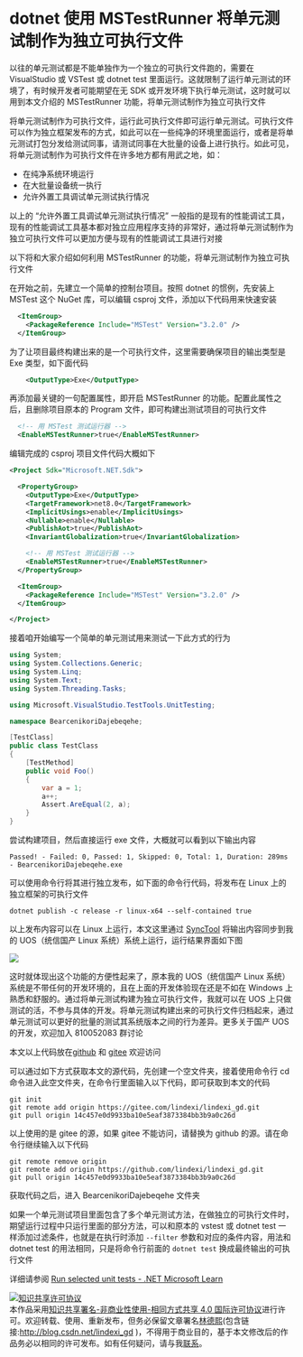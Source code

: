 
# dotnet 使用 MSTestRunner 将单元测试制作为独立可执行文件

以往的单元测试都是不能单独作为一个独立的可执行文件跑的，需要在 VisualStudio 或 VSTest 或 dotnet test 里面运行。这就限制了运行单元测试的环境了，有时候开发者可能期望在无 SDK 或开发环境下执行单元测试，这时就可以用到本文介绍的 MSTestRunner 功能，将单元测试制作为独立可执行文件

<!--more-->


<!-- CreateTime:2024/1/27 9:59:41 -->

<!-- 发布 -->
<!-- 博客 -->

将单元测试制作为可执行文件，运行此可执行文件即可运行单元测试。可执行文件可以作为独立框架发布的方式，如此可以在一些纯净的环境里面运行，或者是将单元测试打包分发给测试同事，请测试同事在大批量的设备上进行执行。如此可见，将单元测试制作为可执行文件在许多地方都有用武之地，如：

- 在纯净系统环境运行
- 在大批量设备统一执行
- 允许外置工具调试单元测试执行情况

以上的 “允许外置工具调试单元测试执行情况” 一般指的是现有的性能调试工具，现有的性能调试工具基本都对独立应用程序支持的非常好，通过将单元测试制作为独立可执行文件可以更加方便与现有的性能调试工具进行对接

以下将和大家介绍如何利用 MSTestRunner 的功能，将单元测试制作为独立可执行文件

在开始之前，先建立一个简单的控制台项目。按照 dotnet 的惯例，先安装上 MSTest 这个 NuGet 库，可以编辑 csproj 文件，添加以下代码用来快速安装

```xml
  <ItemGroup>
    <PackageReference Include="MSTest" Version="3.2.0" />
  </ItemGroup>
```

为了让项目最终构建出来的是一个可执行文件，这里需要确保项目的输出类型是 Exe 类型，如下面代码

```xml
    <OutputType>Exe</OutputType>
```

再添加最关键的一句配置属性，即开启 MSTestRunner 的功能。配置此属性之后，且删除项目原本的 Program 文件，即可构建出测试项目的可执行文件

```xml
  <!-- 用 MSTest 测试运行器 -->
  <EnableMSTestRunner>true</EnableMSTestRunner>
```

编辑完成的 csproj 项目文件代码大概如下

```xml
<Project Sdk="Microsoft.NET.Sdk">

  <PropertyGroup>
    <OutputType>Exe</OutputType>
    <TargetFramework>net8.0</TargetFramework>
    <ImplicitUsings>enable</ImplicitUsings>
    <Nullable>enable</Nullable>
    <PublishAot>true</PublishAot>
    <InvariantGlobalization>true</InvariantGlobalization>

    <!-- 用 MSTest 测试运行器 -->
    <EnableMSTestRunner>true</EnableMSTestRunner>
  </PropertyGroup>

  <ItemGroup>
    <PackageReference Include="MSTest" Version="3.2.0" />
  </ItemGroup>

</Project>
```

接着咱开始编写一个简单的单元测试用来测试一下此方式的行为

```csharp
using System;
using System.Collections.Generic;
using System.Linq;
using System.Text;
using System.Threading.Tasks;

using Microsoft.VisualStudio.TestTools.UnitTesting;

namespace BearcenikoriDajebeqehe;

[TestClass]
public class TestClass
{
    [TestMethod]
    public void Foo()
    {
        var a = 1;
        a++;
        Assert.AreEqual(2, a);
    }
}
```

尝试构建项目，然后直接运行 exe 文件，大概就可以看到以下输出内容

```
Passed! - Failed: 0, Passed: 1, Skipped: 0, Total: 1, Duration: 289ms - BearcenikoriDajebeqehe.exe
```

可以使用命令行将其进行独立发布，如下面的命令行代码，将发布在 Linux 上的独立框架的可执行文件

```
dotnet publish -c release -r linux-x64 --self-contained true
```

以上发布内容可以在 Linux 上运行，本文这里通过 [SyncTool](https://github.com/dotnet-campus/dotnetcampus.DotNETBuildSDK/tree/master/SyncTool) 将输出内容同步到我的 UOS（统信国产 Linux 系统）系统上运行，运行结果界面如下图

<!-- ![](image/dotnet 使用 MSTestRunner 将单元测试制作为独立可执行文件/dotnet 使用 MSTestRunner 将单元测试制作为独立可执行文件0.png) -->
![](http://cdn.lindexi.site/lindexi%2F20241271024387587.jpg)

这时就体现出这个功能的方便性起来了，原本我的 UOS（统信国产 Linux 系统）系统是不带任何的开发环境的，且在上面的开发体验现在还是不如在 Windows 上熟悉和舒服的。通过将单元测试构建为独立可执行文件，我就可以在 UOS 上只做测试的活，不参与具体的开发。将单元测试构建出来的可执行文件归档起来，通过单元测试可以更好的批量的测试其系统版本之间的行为差异。更多关于国产 UOS 的开发，欢迎加入 810052083 群讨论

本文以上代码放在[github](https://github.com/lindexi/lindexi_gd/tree/14c457e0d9933ba10e5eaf3873384bb3b9a0c26d/BearcenikoriDajebeqehe) 和 [gitee](https://gitee.com/lindexi/lindexi_gd/tree/14c457e0d9933ba10e5eaf3873384bb3b9a0c26d/BearcenikoriDajebeqehe) 欢迎访问

可以通过如下方式获取本文的源代码，先创建一个空文件夹，接着使用命令行 cd 命令进入此空文件夹，在命令行里面输入以下代码，即可获取到本文的代码

```
git init
git remote add origin https://gitee.com/lindexi/lindexi_gd.git
git pull origin 14c457e0d9933ba10e5eaf3873384bb3b9a0c26d
```

以上使用的是 gitee 的源，如果 gitee 不能访问，请替换为 github 的源。请在命令行继续输入以下代码

```
git remote remove origin
git remote add origin https://github.com/lindexi/lindexi_gd.git
git pull origin 14c457e0d9933ba10e5eaf3873384bb3b9a0c26d
```

获取代码之后，进入 BearcenikoriDajebeqehe 文件夹

如果一个单元测试项目里面包含了多个单元测试方法，在做独立的可执行文件时，期望运行过程中只运行里面的部分方法，可以和原本的 vstest 或 dotnet test 一样添加过滤条件，也就是在执行时添加 `--filter` 参数和对应的条件内容，用法和 dotnet test 的用法相同，只是将命令行前面的 `dotnet test` 换成最终输出的可执行文件

详细请参阅 [Run selected unit tests - .NET Microsoft Learn](https://learn.microsoft.com/en-us/dotnet/core/testing/selective-unit-tests?pivots=mstest )




<a rel="license" href="http://creativecommons.org/licenses/by-nc-sa/4.0/"><img alt="知识共享许可协议" style="border-width:0" src="https://licensebuttons.net/l/by-nc-sa/4.0/88x31.png" /></a><br />本作品采用<a rel="license" href="http://creativecommons.org/licenses/by-nc-sa/4.0/">知识共享署名-非商业性使用-相同方式共享 4.0 国际许可协议</a>进行许可。欢迎转载、使用、重新发布，但务必保留文章署名[林德熙](http://blog.csdn.net/lindexi_gd)(包含链接:http://blog.csdn.net/lindexi_gd )，不得用于商业目的，基于本文修改后的作品务必以相同的许可发布。如有任何疑问，请与我[联系](mailto:lindexi_gd@163.com)。